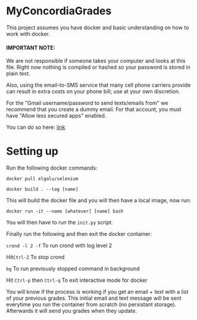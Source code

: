 MyConcordiaGrades
=================

This project assumes you have docker and basic understanding on how to work with docker.

#### IMPORTANT NOTE: 

We are not responsible if someone takes your computer and looks at this file. Right now nothing is compiled or hashed 
so your password is stored in plain text.

Also, using the email-to-SMS service that many cell phone carriers provide can result in extra costs on your phone bill; use at your own discretion.

For the "Gmail username/password to send texts/emails from" we recommend that you create a dummy email.
For that account, you must have "Allow less secured apps" enabled.

You can do so here: [link](https://www.google.com/settings/security/lesssecureapps)

Setting up
====================

Run the following docker commands:

`docker pull elgalu/selenium`

`docker build . --tag [name]`

This will build the docker file and you will then have a local image, now run:

`docker run -it --name [whatever] [name] bash`

You will then have to run the `init.py` script.

Finally run the following and then exit the docker container:

`crond -l 2 -f` To run crond with log level 2

Hit`Ctrl-Z` To stop crond

`bg` To run previously stopped command in background

Hit `Ctrl-p` then `Ctrl-q` To exit interactive mode for docker

You will know if the process is working if you get an email + text with a list of your previous grades.
This initial email and text message will be sent everytime you run the container from scratch (no persistant storage).
Afterwards it will send you grades when they update.
